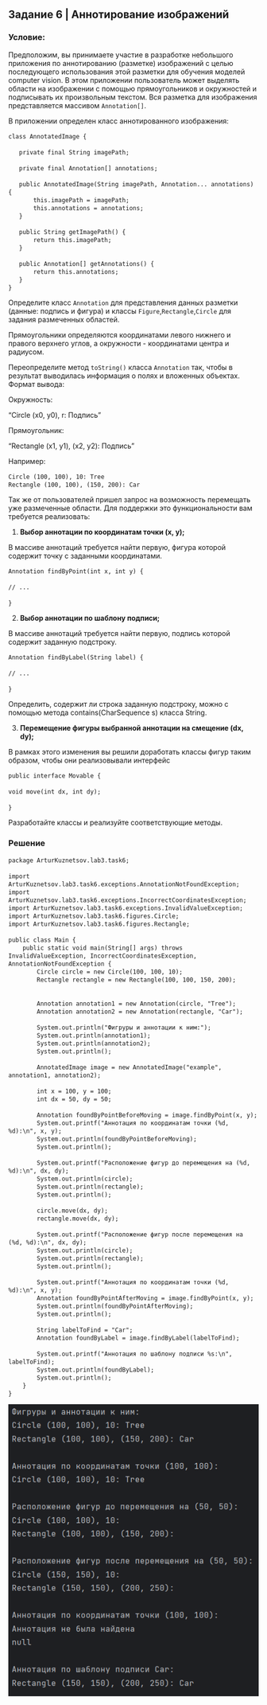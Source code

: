## Задание 6 | Аннотирование изображений
### Условие:
Предположим, вы принимаете участие в разработке небольшого приложения по аннотированию (разметке) изображений с целью последующего использования этой разметки для обучения моделей computer vision. В этом приложении пользователь может выделять области на изображении с помощью прямоугольников и окружностей и подписывать их произвольным текстом.
Вся разметка для изображения представляется массивом `Annotation[]`.

В приложении определен класс аннотированного изображения:

```
class AnnotatedImage {

   private final String imagePath;

   private final Annotation[] annotations;

   public AnnotatedImage(String imagePath, Annotation... annotations) {
       this.imagePath = imagePath;
       this.annotations = annotations;
   }

   public String getImagePath() {
       return this.imagePath;
   }

   public Annotation[] getAnnotations() {
       return this.annotations;
   }
}
```

Определите класс `Annotation` для представления данных разметки (данные: подпись и фигура) и классы `Figure`,`Rectangle`,`Circle` для задания размеченных областей.

Прямоугольники определяются координатами левого нижнего и правого верхнего углов, а окружности - координатами центра и радиусом.

Переопределите метод `toString()` класса `Annotation` так, чтобы в результат выводилась информация о полях и вложенных объектах. Формат вывода:


Окружность:

“Circle (x0, y0), r: Подпись”

Прямоугольник:

“Rectangle (x1, y1), (x2, y2): Подпись”

Например:
```
Circle (100, 100), 10: Tree
Rectangle (100, 100), (150, 200): Car
```

Так же от пользователей пришел запрос на возможность перемещать уже размеченные области. Для поддержки это функциональности вам требуется реализовать:

1. **Выбор аннотации по координатам точки (x, y);**

В массиве аннотаций требуется найти первую, фигура которой содержит точку с заданными координатами.

```
Annotation findByPoint(int x, int y) {

// ...

}
```

2. **Выбор аннотации по шаблону подписи;**

В массиве аннотаций требуется найти первую, подпись которой содержит заданную подстроку.

```
Annotation findByLabel(String label) {

// ...

}
```

Определить, содержит ли строка заданную подстроку, можно с помощью метода contains(CharSequence s) класса String.

3. **Перемещение фигуры выбранной аннотации на смещение (dx, dy);**

В рамках этого изменения вы решили доработать классы фигур таким образом, чтобы они реализовывали интерфейс

```
public interface Movable {

void move(int dx, int dy);

}
```

Разработайте классы и реализуйте соответствующие методы.
### Решение
```
package ArturKuznetsov.lab3.task6;

import ArturKuznetsov.lab3.task6.exceptions.AnnotationNotFoundException;
import ArturKuznetsov.lab3.task6.exceptions.IncorrectCoordinatesException;
import ArturKuznetsov.lab3.task6.exceptions.InvalidValueException;
import ArturKuznetsov.lab3.task6.figures.Circle;
import ArturKuznetsov.lab3.task6.figures.Rectangle;

public class Main {
    public static void main(String[] args) throws InvalidValueException, IncorrectCoordinatesException, AnnotationNotFoundException {
        Circle circle = new Circle(100, 100, 10);
        Rectangle rectangle = new Rectangle(100, 100, 150, 200);


        Annotation annotation1 = new Annotation(circle, "Tree");
        Annotation annotation2 = new Annotation(rectangle, "Car");

        System.out.println("Фигруры и аннотации к ним:");
        System.out.println(annotation1);
        System.out.println(annotation2);
        System.out.println();

        AnnotatedImage image = new AnnotatedImage("example", annotation1, annotation2);

        int x = 100, y = 100;
        int dx = 50, dy = 50;

        Annotation foundByPointBeforeMoving = image.findByPoint(x, y);
        System.out.printf("Аннотация по координатам точки (%d, %d):\n", x, y);
        System.out.println(foundByPointBeforeMoving);
        System.out.println();

        System.out.printf("Расположение фигур до перемещения на (%d, %d):\n", dx, dy);
        System.out.println(circle);
        System.out.println(rectangle);
        System.out.println();

        circle.move(dx, dy);
        rectangle.move(dx, dy);

        System.out.printf("Расположение фигур после перемещения на (%d, %d):\n", dx, dy);
        System.out.println(circle);
        System.out.println(rectangle);
        System.out.println();

        System.out.printf("Аннотация по координатам точки (%d, %d):\n", x, y);
        Annotation foundByPointAfterMoving = image.findByPoint(x, y);
        System.out.println(foundByPointAfterMoving);
        System.out.println();

        String labelToFind = "Car";
        Annotation foundByLabel = image.findByLabel(labelToFind);

        System.out.printf("Аннотация по шаблону подписи %s:\n", labelToFind);
        System.out.println(foundByLabel);
        System.out.println();
    }
}
```
![Консоль](../../../../img/console_task6.png)
